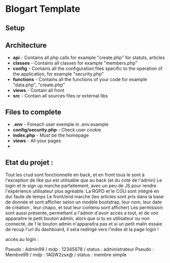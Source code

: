 # Blogart Template

## Setup


## Architecture
- **api** - Contains all php calls for example "create.php" for statuts, articles
- **classes** - Contains all classes for example "members.php"
- **config** - Contains all the configuration files specific to the operation of the application, for example "security.php"
- **functions** - Contains all the functions of your code for example "data.php", "create.php"
- **views** - Contain all front
- **src** - Contain all sources files or external libs

## Files to complete
- **.env** - Foreach user exemple in .env.example
- **config/security.php** - Check user cookie
- **index.php** - Must be the homepage
- **views** - All your pages
- 

## Etat du projet : 

   Tout les crud sont fonctionnelle en back, et en front tous le sont à l'exception de like qui est utilisable que au back (et du coté de l'admin)
   Le login et le sign up marche parfaitement, avec un peu de JS pour rendre l'expérience utilisateur plus agréable.
   La RGPD et le CGU sont intégré en dur faute de temps
   Le front/end marche (les articles sont pris dans la base de donnée et sont afficher selon un modèle bootstrap, leur nom, leur date de création
   , leur chapo, et tout leur contenu sont afficher)
   Les permission sont aussi présente, permettant a l'admin d'avoir accès a tout, et de voir apparaitre le petit bouton admin, alors que si tu es utilisateur ou non connecté, de 1 le bouton admin n'apparaitra pas et si un petit malin essaie de recup l'url du dashboard, il sera redirigé vers l'index et la page login ! 

   accès au login : 

   Pseudo : Admin99 / mdp : 12345678 / status : administrateur
   Pseudo : Membre99 / mdp : 1AQW2zsx@ / status : membre simple


   
